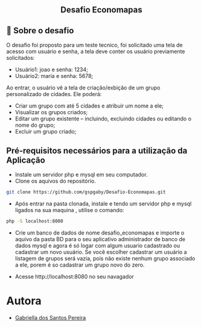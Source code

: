 <h2 align="center">
  Desafio Economapas
</h2>

## 🚀 Sobre o desafio

O desafio foi proposto para um teste tecnico, foi solicitado uma tela de acesso com usuário e senha, a tela deve conter os usuário previamente solicitados:

- Usuário1: joao e senha: 1234;
- Usuário2: maria e senha: 5678;

Ao entrar, o usuário vê a tela de criação/exbição de um grupo personalizado de cidades. Ele poderá:

- Criar um grupo com até 5 cidades e atribuir um nome a ele;
- Visualizar os grupos criados;
- Editar um grupo existente – incluindo, excluindo cidades ou editando o nome do grupo;
- Excluir um grupo criado;

## Pré-requisitos necessários para a utilização da Aplicação

- Instale um servidor php e mysql em seu computador.
- Clone os aquivos do repositório.

```sh
git clone https://github.com/gspgaby/Desafio-Economapas.git
```

- Após entrar na pasta clonada, instale e tendo um servidor php e mysql ligados na sua maquina , utilise o comando:

```sh
php -S localhost:8080
```

- Crie um banco de dados de nome desafio_economapas e importe o aquivo da pasta BD para o seu aplicativo administrador de banco de dados mysql e agora é só logar com algum usuario cadastrado ou cadastrar um novo usuário. Se você escolher cadastrar um usuário a listagem de grupos será vazia, pois não existe nenhum grupo associado a ele, porem é so cadastrar um grupo novo do zero.

- Acesse http://localhost:8080 no seu navagador

# Autora

- [Gabriella dos Santos Pereira](https://github.com/gspgaby)
